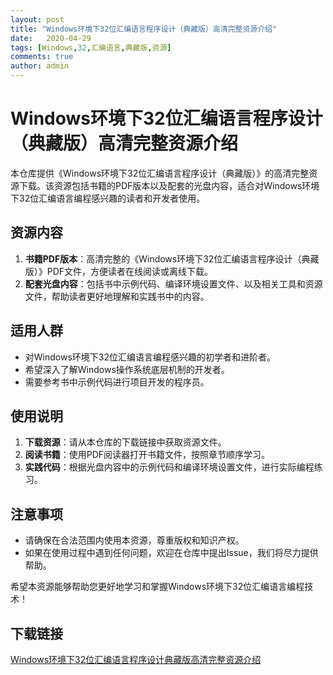 ```yaml
---
layout: post
title: "Windows环境下32位汇编语言程序设计（典藏版）高清完整资源介绍"
date:   2020-04-29
tags: [Windows,32,汇编语言,典藏版,资源]
comments: true
author: admin
---
```

# Windows环境下32位汇编语言程序设计（典藏版）高清完整资源介绍

本仓库提供《Windows环境下32位汇编语言程序设计（典藏版）》的高清完整资源下载。该资源包括书籍的PDF版本以及配套的光盘内容，适合对Windows环境下32位汇编语言编程感兴趣的读者和开发者使用。

## 资源内容

1. **书籍PDF版本**：高清完整的《Windows环境下32位汇编语言程序设计（典藏版）》PDF文件，方便读者在线阅读或离线下载。
2. **配套光盘内容**：包括书中示例代码、编译环境设置文件、以及相关工具和资源文件，帮助读者更好地理解和实践书中的内容。

## 适用人群

- 对Windows环境下32位汇编语言编程感兴趣的初学者和进阶者。
- 希望深入了解Windows操作系统底层机制的开发者。
- 需要参考书中示例代码进行项目开发的程序员。

## 使用说明

1. **下载资源**：请从本仓库的下载链接中获取资源文件。
2. **阅读书籍**：使用PDF阅读器打开书籍文件，按照章节顺序学习。
3. **实践代码**：根据光盘内容中的示例代码和编译环境设置文件，进行实际编程练习。

## 注意事项

- 请确保在合法范围内使用本资源，尊重版权和知识产权。
- 如果在使用过程中遇到任何问题，欢迎在仓库中提出Issue，我们将尽力提供帮助。

希望本资源能够帮助您更好地学习和掌握Windows环境下32位汇编语言编程技术！

## 下载链接

[Windows环境下32位汇编语言程序设计典藏版高清完整资源介绍](https://pan.quark.cn/s/805806740ac7)